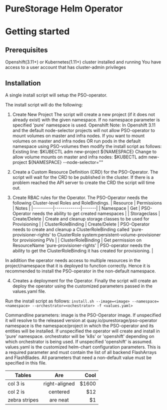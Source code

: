 # PureStorage Helm Operator

# Getting started

## Prerequisites
Openshift(3.11+) or Kubernetes(1.11+) cluster installed and running
You have access to a user account that has cluster-admin privileges

## Installation

A single install script will setup the PSO-operator. 

The install script will do the following:
1. Create New Project
  The script will create a new project (if it does not already exist) with the given namespace. If no namespace parameter is specified 'pure' namespace is used. 
  Openshift Note: In Openshift 3.11 and the default node-selector projects will not allow PSO-operator to mount volumes on master and infra nodes. 
                  If you want to mount volumes on master and infra nodes OR run pods in the default namespace using PSO-volumes then modify the install script as follows:
		   Existing line:     $KUBECTL adm new-project ${NAMESPACE} 
                   Change to allow volume mounts on master and infra nodes:     $KUBECTL adm new-project ${NAMESPACE} --node-selector=""

2. Create a Custom Resource Definition (CRD) for the PSO-Operator. 
   The script will wait for the CRD to be published in the cluster. If there is a problem reached the API server to create the CRD the script will time out.

3. Create RBAC rules for the Operator.
The PSO-Operator needs the following Cluster-level Roles and RoleBindings.
| Resource | Permissions | Notes |
|----------|-------------|-------|
| Namespace | Get | PSO-Operator needs the ability to get created namespaces |
| Storageclass | Create/Delete | Create and cleanup storage classes to be used for Provisioning |
| ClusterRoleBinding | Create/Delete | PSO-Operator needs to create and cleanup a ClusterRoleBinding called 'pure-provisioner-rights' to ClusterRole system:persistent-volume-provisioner for provisioning PVs |
| ClusterRoleBinding | Get permission on ResourceName 'pure-provisioner-rights' | PSO-operator needs the ability to get the ClusterRoleBinding it has created for provisioning. |

In addition the operator needs access to multiple resources in the project/namespace that it is deployed to function correctly. Hence it is recommended to install the PSO-operator in the non-default namespace.
   
4. Creates a deployment for the Operator.
Finally the script will create an deploy the operator using the customized parameters passed in the values.yaml file.


Run the install script as follows:
```install.sh --image=<image> --namespace=<namespace> --orchestrator=<ochestrator> -f <values.yaml>```

Commandline parameters:
image is the PSO-Operator image. If unspecified it will resolve to the released version at quay.io/purestorage/pso-operator
namespace is the namespace/project in which the PSO-operator and its entities will be installed. If unspecified the operator will create and install in 'pure' namespace.
orchestrator will be 'k8s' or 'openshift' depending on which orchestrator is being used. If unspecified 'openshift' is assumed.
values.yaml is the customized helm-chart configuration parameters. This is a required parameter and must contain the list of all backend FlashArrays and FlashBlades. All parameters that need a non-default value must be specified in this file.


| Tables        | Are           | Cool  |
| ------------- |:-------------:| -----:|
| col 3 is      | right-aligned | $1600 |
| col 2 is      | centered      |   $12 |
| zebra stripes | are neat      |    $1 |

